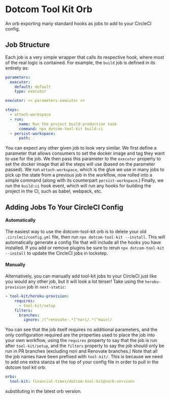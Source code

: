# Dotcom Tool Kit Orb

An orb exporting many standard hooks as jobs to add to your CircleCI config.

## Job Structure

Each job is a very simple wrapper that calls its respective hook, where most of the real logic is contained. For example, the `build` job is defined in its entirety as:

```yaml
parameters:
  executor:
    default: default
    type: executor

executor: << parameters.executor >>

steps:
  - attach-workspace
  - run:
      name: Run the project build-production task
      command: npx dotcom-tool-kit build:ci
  - persist-workspace:
      path: .
```

You can expect any other given job to look very similar. We first define a parameter that allows consumers to set the docker image and tag they want to use for the job. We then pass this parameter to the `executor` property to set the docker image that all the steps will use (based on the parameter passed). We run `attach-workspace`, which is the glue we use in many jobs to pick up the state from a previous job in the workflow, now rolled into a simple command (along with its counterpart `persist-workspace`.) Finally, we run the `build:ci` hook event, which will run any hooks for building the project in the CI, such as babel, webpack, etc.

## Adding Jobs To Your CircleCI Config

#### Automatically

The easiest way to use the dotcom-tool-kit orb is to delete your old `.circleci/config.yml` file, then run `npx dotcom-tool-kit --install`. This will automatically generate a config file that will include all the hooks you have installed. If you add or remove plugins be sure to rerun `npx dotcom-tool-kit --install` to update the CircleCI jobs in lockstep.

#### Manually

Alternatively, you can manually add tool-kit jobs to your CircleCI just like you would any other job, but it will look a lot terser! Take using the `heroku-provision` job in `next-static`:

```yaml
- tool-kit/heroku-provision:
    requires:
      - tool-kit/setup
    filters:
      branches:
        ignore: /(^renovate-.*|^nori/.*|^main)/
```

You can see that the job itself requires no additional parameters, and the only configuration required are the properties used to place the job into your own workflow, using the `requires` property to say that the job is run after `tool-kit/setup`, and the `filters` property to say the job should only be run in PR branches (excluding nori and Renovate branches.) Note that all the job names have been prefixed with `tool-kit/`. This is because we need to add one extra stanza at the top of your config file in order to pull in the dotcom tool kit orb:

<!--- TODO: generate README on release to fill in orb version automatically --->

```yaml
orbs:
  tool-kit: financial-times/dotcom-tool-kit@<orb-version>
```

substituting in the latest orb version.
